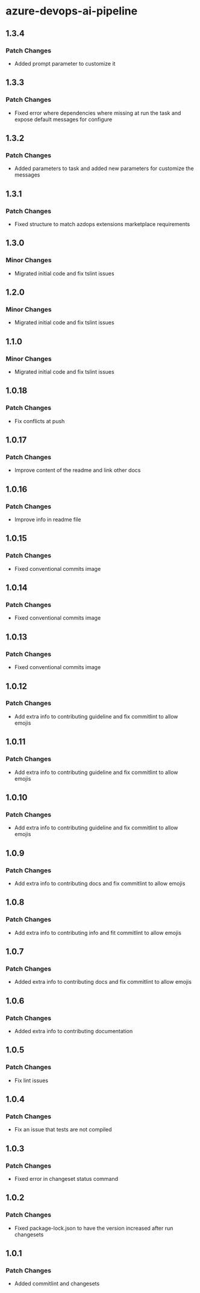 # azure-devops-ai-pipeline

## 1.3.4

### Patch Changes

- Added prompt parameter to customize it

## 1.3.3

### Patch Changes

- Fixed error where dependencies where missing at run the task and expose default messages for configure

## 1.3.2

### Patch Changes

- Added parameters to task and added new parameters for customize the messages

## 1.3.1

### Patch Changes

- Fixed structure to match azdops extensions marketplace requirements

## 1.3.0

### Minor Changes

- Migrated initial code and fix tslint issues

## 1.2.0

### Minor Changes

- Migrated initial code and fix tslint issues

## 1.1.0

### Minor Changes

- Migrated initial code and fix tslint issues

## 1.0.18

### Patch Changes

- Fix conflicts at push

## 1.0.17

### Patch Changes

- Improve content of the readme and link other docs

## 1.0.16

### Patch Changes

- Improve info in readme file

## 1.0.15

### Patch Changes

- Fixed conventional commits image

## 1.0.14

### Patch Changes

- Fixed conventional commits image

## 1.0.13

### Patch Changes

- Fixed conventional commits image

## 1.0.12

### Patch Changes

- Add extra info to contributing guideline and fix commitlint to allow emojis

## 1.0.11

### Patch Changes

- Add extra info to contributing guideline and fix commitlint to allow emojis

## 1.0.10

### Patch Changes

- Add extra info to contributing guideline and fix commitlint to allow emojis

## 1.0.9

### Patch Changes

- Add extra info to contributing docs and fix commitlint to allow emojis

## 1.0.8

### Patch Changes

- Add extra info to contributing info and fit commitlint to allow emojis

## 1.0.7

### Patch Changes

- Added extra info to contributing docs and fix commitlint to allow emojis

## 1.0.6

### Patch Changes

- Added extra info to contributing documentation

## 1.0.5

### Patch Changes

- Fix lint issues

## 1.0.4

### Patch Changes

- Fix an issue that tests are not compiled

## 1.0.3

### Patch Changes

- Fixed error in changeset status command

## 1.0.2

### Patch Changes

- Fixed package-lock.json to have the version increased after run changesets

## 1.0.1

### Patch Changes

- Added commitlint and changesets
